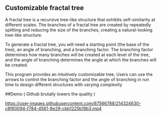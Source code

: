 ## Customizable fractal tree 

A fractal tree is a recursive tree-like structure that exhibits self-similarity at different scales. The branches of a fractal tree are created by repeatedly splitting and reducing the size of the branches, creating a natural-looking tree-like structure.

To generate a fractal tree, you will need a starting point (the base of the tree), an angle of branching, and a branching factor. The branching factor determines how many branches will be created at each level of the tree, and the angle of branching determines the angle at which the branches will be created.

This program provides an intuitively customizable tree, Users can use the arrows to control the branching factor and the angle of branching in run time to design different structures with varying complexity



##Demo ( Github brutally lowers the quality )


https://user-images.githubusercontent.com/87566788/214324630-c8f60094-f784-4561-8e29-cbb1225b19b3.mp4

